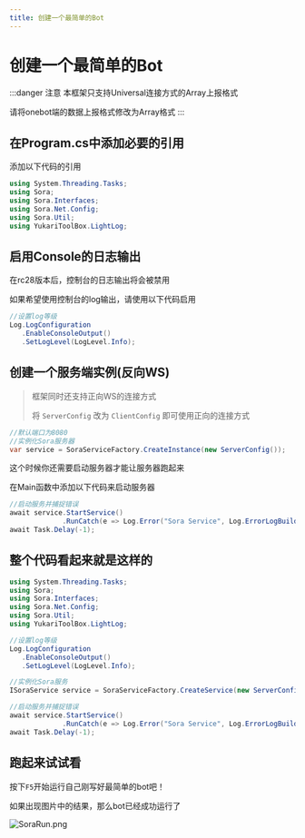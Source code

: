 ```yaml
---
title: 创建一个最简单的Bot
---
```


# 创建一个最简单的Bot

:::danger 注意
本框架只支持Universal连接方式的Array上报格式

请将onebot端的数据上报格式修改为Array格式
:::

## 在Program.cs中添加必要的引用

添加以下代码的引用

```csharp
using System.Threading.Tasks;
using Sora;
using Sora.Interfaces;
using Sora.Net.Config;
using Sora.Util;
using YukariToolBox.LightLog;
```

## 启用Console的日志输出

在rc28版本后，控制台的日志输出将会被禁用

如果希望使用控制台的log输出，请使用以下代码启用

```csharp
//设置log等级
Log.LogConfiguration
   .EnableConsoleOutput()
   .SetLogLevel(LogLevel.Info);
```


## 创建一个服务端实例(反向WS)

> 框架同时还支持正向WS的连接方式
> 
> 将 `ServerConfig` 改为 `ClientConfig` 即可使用正向的连接方式

```csharp
//默认端口为8080
//实例化Sora服务器
var service = SoraServiceFactory.CreateInstance(new ServerConfig());
```

这个时候你还需要启动服务器才能让服务器跑起来

在Main函数中添加以下代码来启动服务器

```csharp
//启动服务并捕捉错误
await service.StartService()
             .RunCatch(e => Log.Error("Sora Service", Log.ErrorLogBuilder(e)));
await Task.Delay(-1);
```

## 整个代码看起来就是这样的

```csharp
using System.Threading.Tasks;
using Sora;
using Sora.Interfaces;
using Sora.Net.Config;
using Sora.Util;
using YukariToolBox.LightLog;

//设置log等级
Log.LogConfiguration
   .EnableConsoleOutput()
   .SetLogLevel(LogLevel.Info);

//实例化Sora服务
ISoraService service = SoraServiceFactory.CreateService(new ServerConfig());

//启动服务并捕捉错误
await service.StartService()
             .RunCatch(e => Log.Error("Sora Service", Log.ErrorLogBuilder(e)));
await Task.Delay(-1);
```

## 跑起来试试看

按下`F5`开始运行自己刚写好最简单的bot吧！

如果出现图片中的结果，那么bot已经成功运行了

![SoraRun.png](https://s2.loli.net/2022/01/22/sOJL6h3MN9Ymtgv.png)